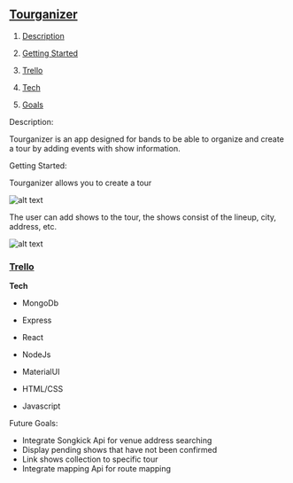 ## [**Tourganizer**](https://tourganizer.herokuapp.com/) <a name="home"></a> 

1. [Description](#desc)

2. [Getting Started](#start)

3. [Trello](#trello) 

4. [Tech](#tech)

5. [Goals](#goals)






Description:  <a name="desc"></a> 

Tourganizer is an app designed for bands to be able to organize and create a tour by adding events with show information.




Getting Started: <a name="start"></a> 

Tourganizer allows you to create a tour


![alt text](https://i.imgur.com/f3QvYdG.png)

The user can add shows to the tour, the shows consist of the lineup, city, address, etc.


![alt text](https://i.imgur.com/VQ4ge7S.png)



### [**Trello**](https://trello.com/b/SQlUvKFi/tourganizer) <a name="trello"></a> 











<a name="tech"></a> **Tech**

* MongoDb

* Express

* React

* NodeJs

* MaterialUI

* HTML/CSS

* Javascript




Future Goals: <a name="goals"></a> 
- Integrate Songkick Api for venue address searching
- Display pending shows that have not been confirmed
- Link shows collection to specific tour
- Integrate mapping Api for route mapping


